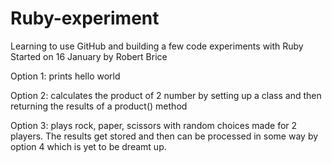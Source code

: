 # Ruby-experiment
Learning to use GitHub and building a few code experiments with Ruby
Started on 16 January by Robert Brice

Option 1: prints hello world

Option 2: calculates the product of 2 number by setting up a class and then returning the results of a product() method 

Option 3: plays rock, paper, scissors with random choices made for 2 players. The results get stored and then can be processed in some way by option 4 which is yet to be dreamt up.






